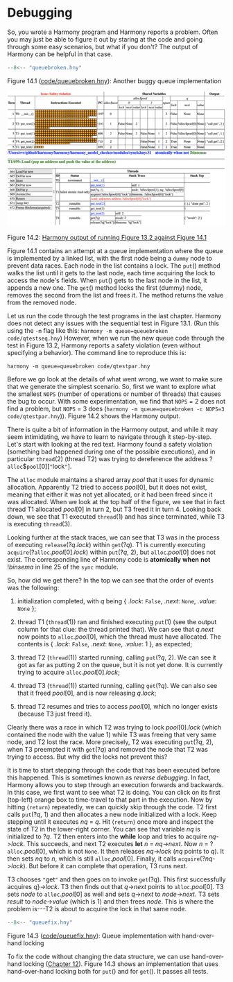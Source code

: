 
# Debugging 

So, you wrote a Harmony program and Harmony reports a problem. Often you
may just be able to figure it out by staring at the code and going
through some easy scenarios, but what if you don't? The output of
Harmony can be helpful in that case.

```python title="queuebroken.hny"
--8<-- "queuebroken.hny"
```

<figcaption>Figure 14.1 (<a href=https://harmony.cs.cornell.edu/code/queuebroken.hny>code/queuebroken.hny</a>): 
Another buggy queue implementation </figcaption>

![](figures/queuebroken1.png)

<figcaption>Figure 14.2: <a href=https://harmony.cs.cornell.edu/output/queuebug.html>Harmony output of running Figure 13.2 against Figure 14.1</a></figcaption>

Figure 14.1 contains an attempt at a queue implementation where
the queue is implemented by a linked list, with the first node being a
`dummy` node to prevent data races. Each node in the list contains a
lock. The `put`() method walks the list until it gets to the last node,
each time acquiring the lock to access the node's fields. When `put`()
gets to the last node in the list, it appends a new one. The `get`()
method locks the first (dummy) node, removes the second from the list
and frees it. The method returns the value from the removed node.

Let us run the code through the test programs in the last chapter.
Harmony does not detect any issues with the sequential test in
Figure 13.1. (Run this using the `-m` flag like this:
`harmony -m queue=queuebroken code/qtestseq.hny`) However, when we run
the new queue code through the test in Figure 13.2, Harmony reports
a safety violation (even without specifying a behavior). The command
line to reproduce this is:

    harmony -m queue=queuebroken code/qtestpar.hny

Before we go look at the details of what went wrong, we want to make
sure that we generate the simplest scenario. So, first we want to
explore what the smallest `NOPS` (number of operations or number of
threads) that causes the bug to occur. With some experimentation, we
find that `NOPS` = 2 does not find a problem, but `NOPS` = 3 does
(`harmony -m queue=queuebroken -c NOPS=3 code/qtestpar.hny`)).
Figure 14.2 shows the Harmony output.

There is quite a bit of information in the Harmony output, and while it
may seem intimidating, we have to learn to navigate through it
step-by-step. Let's start with looking at the red text. Harmony found a
safety violation (something bad happened during one of the possible
executions), and in particular `thread`(2) (thread T2) was trying to
dereference the address ?`alloc`\$`pool`\[0\]\[`"`lock`"`\].

The `alloc` module maintains a shared array *pool* that it uses for
dynamic allocation. Apparently T2 tried to access *pool*\[0\], but it
does not exist, meaning that either it was not yet allocated, or it had
been freed since it was allocated. When we look at the top half of the
figure, we see that in fact thread T1 allocated *pool*\[0\] in turn 2,
but T3 freed it in turn 4. Looking back down, we see that T1 executed
`thread`(1) and has since terminated, while T3 is executing `thread`(3).

Looking further at the stack traces, we can see that T3 was in the
process of executing `release`(?*q*.*lock*) within `get`(?*q*). T1 is
currently executing `acquire`(?`alloc`.*pool*\[0\].*lock*) within
`put`(?*q*, 2), but `alloc`.*pool*\[0\] does not exist. The
corresponding line of Harmony code is **atomically** **when** **not**
!*binsema* in line 25 of the `sync` module.

So, how did we get there? In the top we can see that the order of events
was the following:

1.  initialization completed, with *q* being { .*lock*: `False`,
    .*next*: `None`, .*value*: `None` };

2.  thread T1 (`thread`(1)) ran and finished executing `put`(1) (see the
    output column for that clue: the thread printed that). We can see
    that *q*.*next* now points to `alloc`.*pool*\[0\], which the thread
    must have allocated. The contents is { .*lock*: `False`, .*next*:
    `None`, .*value*: 1 }, as expected;

3.  thread T2 (`thread`(1)) started running, calling `put`(?*q*, 2). We
    can see it got as far as putting 2 on the queue, but it is not yet
    done. It is currently trying to acquire `alloc`.*pool*\[0\].*lock*;

4.  thread T3 (`thread`(1)) started running, calling `get`(?*q*). We can
    also see that it freed *pool*\[0\], and is now releasing *q*.*lock*;

5.  thread T2 resumes and tries to access *pool*\[0\], which no longer
    exists (because T3 just freed it).

Clearly there was a race in which T2 was trying to lock
*pool*\[0\].*lock* (which contained the node with the value 1) while T3
was freeing that very same node, and T2 lost the race. More precisely,
T2 was executing `put`(?*q*, 2), when T3 preempted it with `get`(?*q*)
and removed the node that T2 was trying to access. But why did the locks
not prevent this?

It is time to start stepping through the code that has been executed
before this happened. This is sometimes known as *reverse debugging*. In
fact, Harmony allows you to step through an execution forwards and
backwards. In this case, we first want to see what T2 is doing. You can
click on its first (top-left) orange box to time-travel to that part in
the execution. Now by hitting $\langle\mathtt{return}\rangle$
repeatedly, we can quickly skip through the code. T2 first calls
`put`(?*q*, 1) and then allocates a new node initialized with a lock.
Keep stepping until it executes *nq* = *q*. Hit
$\langle\mathtt{return}\rangle$ once more and inspect the state of T2 in
the lower-right corner. You can see that variable *nq* is initialized
to ?*q*. T2 then enters into the **while** loop and tries to acquire
*nq*->*lock*. This succeeds, and next T2 executes **let** *n*
= *nq*->*next*. Now *n* = ?`alloc`.*pool*\[0\], which is not
`None`. It then releases *nq*->*lock* (*nq* points to *q*).
It then sets *nq* to $n$, which is still `alloc`.*pool*\[0\]. Finally,
it calls `acquire`(?*nq*->*lock*). But before it can complete
that operation, T3 runs next.

T3 chooses `"`get`"` and then goes on to invoke `get`(?*q*). This first
successfully acquires *q*}->*lock*. T3 then finds out that
*q*->*next* points to `alloc`.*pool*\[0\]. T3 sets *node* to
`alloc`.*pool*\[0\] as well and sets *q*->*next* to
*node*->*next*. T3 sets *result* to
*node*->*value* (which is 1) and then frees *node*. This is
where the problem is---T2 is about to acquire the lock in that same
node.

```python title="queuefix.hny"
--8<-- "queuefix.hny"
```

<figcaption>Figure 14.3 (<a href=https://harmony.cs.cornell.edu/code/queuefix.hny>code/queuefix.hny</a>): 
Queue implementation with hand-over-hand locking
</figcaption>

To fix the code without changing the data structure, we can use
hand-over-hand locking ([Chapter 12](finegrained.md)). Figure 14.3 shows an
implementation that uses hand-over-hand locking both for `put`() and for
`get`(). It passes all tests.
